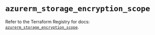 # `azurerm_storage_encryption_scope`

Refer to the Terraform Registry for docs: [`azurerm_storage_encryption_scope`](https://registry.terraform.io/providers/hashicorp/azurerm/3.111.0/docs/resources/storage_encryption_scope).
